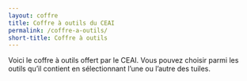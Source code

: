 ```yaml
---
layout: coffre
title: Coffre à outils du CEAI
permalink: /coffre-a-outils/
short-title: Coffre à outils
---
```

Voici le coffre à outils offert par le CEAI. Vous pouvez choisir parmi les outils qu’il contient en sélectionnant l’une ou l’autre des tuiles.